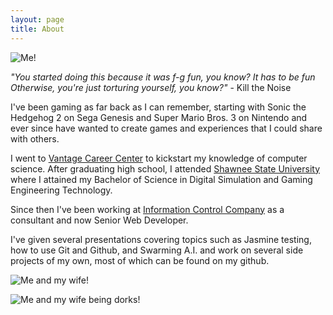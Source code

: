 ```yaml
---
layout: page
title: About
---
```

![Me!](../../images/me2.png)

*"You started doing this because it was f-g fun, you know?
It has to be fun
Otherwise, you're just torturing yourself, you know?"*
\- Kill the Noise

I've been gaming as far back as I can remember, starting with Sonic the Hedgehog 2 on Sega Genesis and Super Mario Bros. 3
on Nintendo and ever since have wanted to create games and experiences that I could share with others.

I went to [Vantage Career Center](http://vantagecareercenter.com/programs/information-technology/network-systems.aspx)
to kickstart my knowledge of computer science.
After graduating high school, I attended [Shawnee State University](http://www.shawnee.edu/) where I attained my
Bachelor of Science in Digital Simulation and Gaming Engineering Technology.

Since then I've been working at [Information Control Company](http://icctechnology.com/) as a consultant and now
Senior Web Developer.

I've given several presentations covering topics such as Jasmine testing, how to use Git and Github, and Swarming
A.I. and work on several side projects of my own, most of which can be found on my github.


![Me and my wife!](../../images/holden_katie_overGatlinburg.jpg)

![Me and my wife being dorks!](../../images/holden_katie_mountainRide.jpg)
